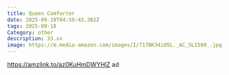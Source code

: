 ```yaml
---
title: Queen Comforter
date: 2025-09-18T04:59:43.382Z
tags: 2025-09-18
Category: other
description: 33.xx
image: https://m.media-amazon.com/images/I/71fNK34id5L._AC_SL1500_.jpg
---
```

https://amzlink.to/az0KuHmDWYHlZ ad